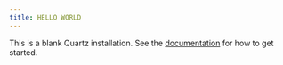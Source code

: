 ```yaml
---
title: HELLO WORLD
---
```


This is a blank Quartz installation.
See the [documentation](https://quartz.jzhao.xyz) for how to get started.
